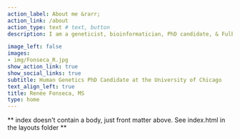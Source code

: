 ```yaml
---
action_label: About me &rarr;
action_link: /about
action_type: text # text, button
description: I am a geneticist, bioinformatician, PhD candidate, & Fulbright scholar. I develop methods to improve polygenic score portability. I care about disease prediction and health equity.

image_left: false
images:
- img/Fonseca_R.jpg
show_action_link: true
show_social_links: true
subtitle: Human Genetics PhD Candidate at the University of Chicago
text_align_left: true
title: Renée Fonseca, MS
type: home
---
```


** index doesn't contain a body, just front matter above.
See index.html in the layouts folder **
